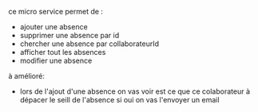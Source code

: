 ce micro service permet de : 
 * ajouter une absence
 * supprimer une absence par id
 * chercher une absence par collaborateurId
 * afficher tout les absences
 * modifier une absence


à amélioré:
 * lors de l'ajout d'une absence on vas voir est ce que ce colaborateur à dépacer le seill de l'absence si oui on vas l'envoyer un email

